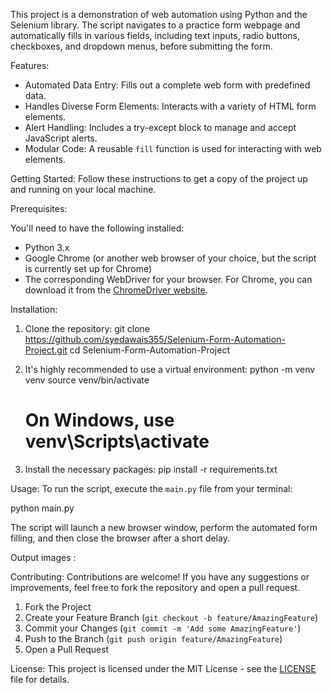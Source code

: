 This project is a demonstration of web automation using Python and the Selenium library. 
The script navigates to a practice form webpage and automatically fills in various fields, 
including text inputs, radio buttons, checkboxes, and dropdown menus, before submitting the form.

Features:

-   Automated Data Entry: Fills out a complete web form with predefined data.
-   Handles Diverse Form Elements: Interacts with a variety of HTML form elements.
-   Alert Handling: Includes a try-except block to manage and accept JavaScript alerts.
-   Modular Code: A reusable `fill` function is used for interacting with web elements.

Getting Started:
Follow these instructions to get a copy of the project up and running on your local machine.

Prerequisites:

You'll need to have the following installed:
*   Python 3.x
*   Google Chrome (or another web browser of your choice, but the script is currently set up for Chrome)
*   The corresponding WebDriver for your browser. For Chrome, you can download it from the [ChromeDriver website](https://chromedriver.chromium.org/downloads).

Installation:

1.  Clone the repository:
    git clone https://github.com/syedawais355/Selenium-Form-Automation-Project.git
    cd Selenium-Form-Automation-Project
 

2.  It's highly recommended to use a virtual environment:
    python -m venv venv
    source venv/bin/activate
    # On Windows, use venv\Scripts\activate
    

4.  Install the necessary packages:
    pip install -r requirements.txt
    

Usage:
To run the script, execute the `main.py` file from your terminal:

python main.py

The script will launch a new browser window, perform the automated form filling, and then close the browser after a short delay.

Output images :



Contributing:
Contributions are welcome! If you have any suggestions or improvements, feel free to fork the repository and open a pull request.

1.  Fork the Project
2.  Create your Feature Branch (`git checkout -b feature/AmazingFeature`)
3.  Commit your Changes (`git commit -m 'Add some AmazingFeature'`)
4.  Push to the Branch (`git push origin feature/AmazingFeature`)
5.  Open a Pull Request

License:
This project is licensed under the MIT License - see the [LICENSE](LICENSE) file for details.
